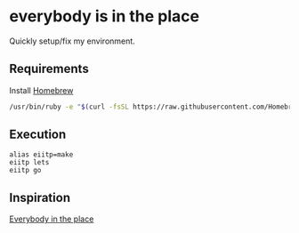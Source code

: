 # everybody is in the place 

Quickly setup/fix my environment.

## Requirements

Install [Homebrew](http://brew.sh)

```bash
/usr/bin/ruby -e "$(curl -fsSL https://raw.githubusercontent.com/Homebrew/install/master/install)"
```

## Execution

```
alias eiitp=make
eiitp lets
eiitp go
```

## Inspiration

[Everybody in the place](https://www.youtube.com/watch?v=WY87o9IZXWg)
